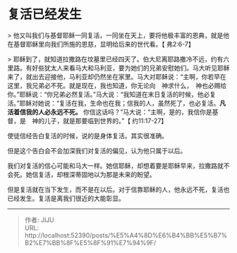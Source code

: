 # 复活已经发生

&gt; 他又叫我们与基督耶稣一同复活，一同坐在天上，要将他极丰富的恩典，就是他在基督耶稣里向我们所施的恩慈，显明给后来的世代看。【 弗2:6-7】

&gt; 耶稣到了，就知道拉撒路在坟墓里已经四天了。伯大尼离耶路撒冷不远，约有六里路。有好些犹太人来看马大和马利亚，要为她们的兄弟安慰她们。马大听见耶稣来了，就出去迎接他，马利亚却仍然坐在家里。马大对耶稣说：“主啊，你若早在这里，我兄弟必不死。就是现在，我也知道，你无论向　神求什么，　神也必赐给你。”耶稣说：“你兄弟必然复活。”马大说：“我知道在末日复活的时候，他必复活。”耶稣对她说：“复活在我，生命也在我；信我的人，虽然死了，也必复活。**凡活着信我的人必永远不死。** 你信这话吗？”马大说：“主啊，是的，我信你是基督，是　神的儿子，就是那要临到世界的。”【 约11:17-27】

使徒信经告白复活的时候，说的是身体复活。其实很准确。

但是这个告白会不会加深我们对复活的偏见，认为他只属于以后。

我们对复活的信心可能和马大一样。她信耶稣，却想着要是耶稣早来，拉撒路就不会死。她信复活，却根深蒂固地以为那是未来的盼望。

但是复活就在当下发生，而不是在以后。对于信靠耶稣的人，他永远不死，复活也已经发生。复活是离我们很近的大能彰显。

---

> 作者: JIJU  
> URL: http://localhost:52390/posts/%E5%A4%8D%E6%B4%BB%E5%B7%B2%E7%BB%8F%E5%8F%91%E7%94%9F/  

